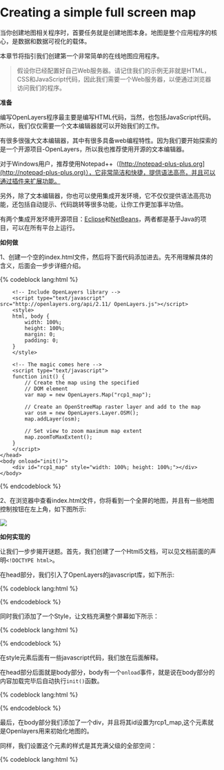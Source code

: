 # Creating a simple full screen map #

当你创建地图相关程序时，首要任务就是创建地图本身。地图是整个应用程序的核心，是数据和数据可视化的载体。

本章节将指引我们创建第一个非常简单的在线地图应用程序。

> 假设你已经配置好自己Web服务器。请记住我们的示例无非就是HTML，CSS和JavaScript代码，因此我们需要一个Web服务器，以便通过浏览器访问我们的程序。

**准备**

编写OpenLayers程序最主要是编写HTML代码，当然，也包括JavaScript代码。所以，我们仅仅需要一个文本编辑器就可以开始我们的工作。

有很多很强大文本编辑器，其中有很多具备web编程特性。因为我们要开始探索的是一个开源项目-OpenLayers，所以我也推荐使用开源的文本编辑器。

对于Windows用户，推荐使用Notepad++（[http://notepad-plus-plus.org](http://notepad-plus-plus.org)），它非常简洁和快捷，提供语法高亮，并且可以通过插件来扩展功能。

另外，除了文本编辑器，你也可以使用集成开发环境，它不仅仅提供语法高亮功能，还包括自动提示、代码跳转等很多功能，让你工作更加事半功倍。

有两个集成开发环境开源项目：[Eclipse](http://www.eclipse.org)和[NetBeans](http://netbeans.org)，两者都是基于Java的项目，可以在所有平台上运行。

<!--more-->

**如何做**

1、创建一个空的index.html文件，然后将下面代码添加进去。先不用理解具体的含义，后面会一步步详细介绍。

{% codeblock lang:html %}
<!DOCTYPE html>
<html>
    <head>
        <title>Creating a simple map</title>
        <meta http-equiv="Content-Type" content="text/html; charset=UTF-8">
	    
        <!-- Include OpenLayers library -->
        <script type="text/javascript" src="http://openlayers.org/api/2.11/ OpenLayers.js"></script>
        <style>
        html, body { 
            width: 100%;
            height: 100%;
            margin: 0;
            padding: 0;
        }
        </style>
	
        <!-- The magic comes here -->
        <script type="text/javascript">
        function init() {
            // Create the map using the specified
            // DOM element
            var map = new OpenLayers.Map("rcp1_map");
			
            // Create an OpenStreeMap raster layer and add to the map
            var osm = new OpenLayers.Layer.OSM();
            map.addLayer(osm);
			
            // Set view to zoom maximum map extent
            map.zoomToMaxExtent();
        }
        </script>
    </head>
    <body onload="init()">
        <div id="rcp1_map" style="width: 100%; height: 100%;"></div>
    </body>
</html>
{% endcodeblock %}

2、在浏览器中查看index.html文件，你将看到一个全屏的地图，并且有一些地图控制按钮在左上角，如下图所示:

![](http://fatteru.b0.upaiyun.com/olcb/chapter1/1.2.1.png)

**如何实现的**

让我们一步步揭开谜题。首先，我们创建了一个Html5文档，可以见文档前面的声明`<!DOCTYPE html>`。

在head部分，我们引入了OpenLayers的javascript库，如下所示:

{% codeblock lang:html %}
<script type="text/javascript" src="http://openlayers.org/api/2.11/ OpenLayers.js"></script>
{% endcodeblock %}

同时我们添加了一个Style，让文档充满整个屏幕如下所示：

{% codeblock lang:html %}
<style>
    html, body {
        width: 100%;
        height: 100%;
        margin: 0; 
        padding: 0;
    }
</style>
{% endcodeblock %}

在style元素后面有一些javascript代码，我们放在后面解释。

在head部分后面就是body部分，body有一个`onload`事件，就是说在body部分的内容加载完毕后自动执行`init()`函数。

{% codeblock lang:html %}
<body onload="init()">
{% endcodeblock %}

最后，在body部分我们添加了一个div，并且将其id设置为rcp1_map,这个元素就是Openlayers用来初始化地图的。

同样，我们设置这个元素的样式是其充满父级的全部空间：

{% codeblock lang:html %}
<div id="rcp1_map" style="width: 100%; height: 100%;"></div>
{% endcodeblock %}

现在我们来看看在head部分script元素内容。

如上文所述，使用onload事件会使`init()`函数在页面加载完成后立即执行。

首先我们创建了一个Openlayers.Map对象，也就是渲染在前面提到的div元素，通过DOM元素的id初始化实现的。

{% codeblock lang:js %}
var map = new OpenLayers.Map("rcp1_map");
{% endcodeblock %}

接下来，我们创建了一个栅格图层来显示OpenStreetMaps中的影像。

{% codeblock lang:js %}
// Create an OpenStreeMap raster layer and add to the map
var osm = new OpenLayers.Layer.OSM();
{% endcodeblock %}

创建图层后我们就将其添加到map中：

{% codeblock lang:js %}
map.addLayer(osm);
{% endcodeblock %}

最后，我们将map放大到最大可视范围：

{% codeblock lang:js %}
map.zoomToMaxExtent();
{% endcodeblock %}

**更多...**

记住，我们无法直接使用它。

本书中所有示例并没有编写为独立的应用程序。相反，为了改善用户体验，我们已经创建了一个丰富的应用程序，允许你选择和运行所需的示例，并且可以直接查看源代码。

![](http://fatteru.b0.upaiyun.com/olcb/chapter1/1.2.2.png)

所以在本书编写示例方式略有不同，因为它们依赖应用程序的设计。例如，可能不需要包括OpenLayers的库，因为它可能在程序的另外一个地方已经引用。

另外，在“如何做”部分实现的代码更倾向于独立的应用程序。

如果你查看了此章节的源代码，你会发现代码略微有些不同的地方：

{% codeblock lang:html %}
<!-- Map DOM element -->
<div id="ch1_simple_map" style="width: 100%; height: 95%;"></div>

<!-- The magic comes here -->
<script type="text/javascript">

    // Create the map using the specified DOM element
    var map = new OpenLayers.Map("ch1_simple_map");
    
    // Create an OpenStreeMap raster layer and add to the map
    var osm = new OpenLayers.Layer.OSM();
    map.addLayer(osm);
    
    // Set view to zoom maximum map extent
    map.zoomToMaxExtent();
</script>
{% endcodeblock %}

显而易见的，它包含了我们之前所描述的主要代码。拥有一个div元素来容纳地图，和一个包含所有javascript代码的script元素。

为了创建这个丰富的应用程序，我们使用了[Dojo框架](http://dojotoolkit.org)，它几乎提供了任何所需的功能：访问和修改文档对象结构，事件处理，国际化等等。但我们选择它的主要原因是它提供了一系列组件（标签，按钮，列表等），可以创建非常漂亮又实用的应用程序。

尽管讲解Dojo相关内容超出本书范围，但是它使用相当简单而且也不会影响我们讲解Openlayers内容。